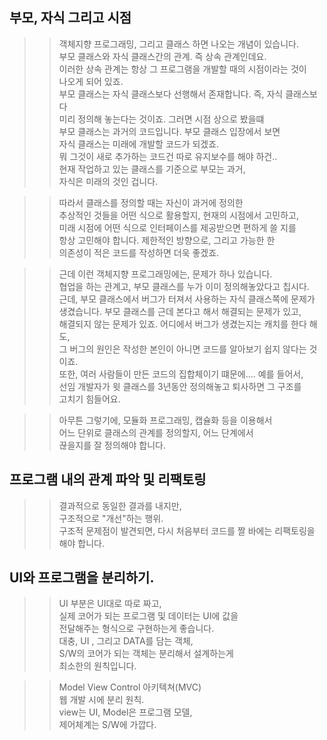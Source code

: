 ## 부모, 자식 그리고 시점

>> 객체지향 프로그래밍, 그리고 클래스 하면 나오는 개념이 있습니다.  
>> 부모 클래스와 자식 클래스간의 관계. 즉 상속 관계인데요.  
>> 이러한 상속 관계는 항상 그 프로그램을 개발할 때의 시점이라는 것이  
>> 나오게 되어 있죠.  
>> 부모 클래스는 자식 클래스보다 선행해서 존재합니다. 즉, 자식 클래스보다  
>> 미리 정의해 놓는다는 것이죠. 그러면 시점 상으로 봤을떄  
>> 부모 클래스는 과거의 코드입니다. 부모 클래스 입장에서 보면  
>> 자식 클래스는 미래에 개발할 코드가 되겠죠.  
>> 뭐 그것이 새로 추가하는 코드건 따로 유지보수를 해야 하건..   
>> 현재 작업하고 있는 클래스를 기준으로 부모는 과거,  
>> 자식은 미래의 것인 겁니다.  


>> 따라서 클래스를 정의할 때는 자신이 과거에 정의한  
>> 추상적인 것들을 어떤 식으로 활용할지, 현재의 시점에서 고민하고,   
>> 미래 시점에 어떤 식으로 인터페이스를 제공받으면 편하게 쓸 지를    
>> 항상 고민해야 합니다. 제한적인 방향으로, 그리고 가능한 한    
>> 의존성이 적은 코드를 작성하면 더욱 좋겠죠.    

>> 근데 이런 객체지향 프로그래밍에는, 문제가 하나 있습니다.  
>> 협업을 하는 관계고, 부모 클래스를 누가 이미 정의해놓았다고 칩시다.  
>> 근데, 부모 클래스에서 버그가 터져서 사용하는 자식 클래스쪽에 문제가  
>> 생겼습니다. 부모 클래스를 근데 본다고 해서 해결되는 문제가 있고,  
>> 해결되지 않는 문제가 있죠.  어디에서 버그가 생겼는지는 캐치를 한다 해도,  
>> 그 버그의 원인은 작성한 본인이 아니면 코드를 알아보기 쉽지 않다는 것이죠.  
>> 또한, 여러 사람들이 만든 코드의 집합체이기 떄문에.... 예를 들어서,  
>> 선임 개발자가 윗 클래스를 3년동안 정의해놓고 퇴사하면 그 구조를  
>> 고치기 힘들어요.  

>> 아무튼 그렇기에, 모듈화 프로그래밍, 캡슐화 등을 이용해서  
>> 어느 단위로 클래스의 관계를 정의할지,  어느 단계에서  
>> 끊을지를 잘 정의해야 합니다.  

## 프로그램 내의 관계 파악 및 리팩토링
>> 결과적으로 동일한 결과를 내지만,  
>> 구조적으로 "개선"하는 행위.  
>> 구조적 문제점이 발견되면, 다시 처음부터 코드를 짤 바에는 리팩토링을 해야 합니다.  

## UI와 프로그램을 분리하기.  
>> UI 부분은 UI대로 따로 짜고,   
>> 실제 코어가 되는 프로그램 및 데이터는 UI에 값을    
>> 전달해주는 형식으로 구현하는게 좋습니다.   
>> 대충, UI , 그리고 DATA를 담는 객체,  
>> S/W의 코어가 되는 객체는 분리해서 설계하는게   
>> 최소한의 원칙입니다.  

>> Model View Control 아키텍쳐(MVC)   
>> 웹 개발 시에 분리 원칙.   
>> view는 UI, Model은 프로그램 모델,   
>> 제어체계는 S/W에 가깝다.   
